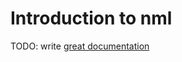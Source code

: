 # Introduction to nml

TODO: write [great documentation](http://jacobian.org/writing/great-documentation/what-to-write/)
